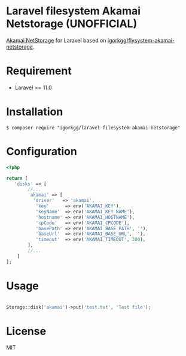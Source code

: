 # Laravel filesystem Akamai Netstorage (UNOFFICIAL)

[Akamai NetStorage](https://www.akamai.com/products/netstorage) for Laravel based on [igorkgg/flysystem-akamai-netstorage](https://github.com/igorkosteski/flysystem-akamai-netstorage).

# Requirement

-   Laravel >= 11.0

# Installation

```shell
$ composer require "igorkgg/laravel-filesystem-akamai-netstorage"
```

# Configuration

```php
<?php

return [
   'disks' => [
        //...
        'akamai' => [
          'driver'   => 'akamai',
           'key'      => env('AKAMAI_KEY'),
           'keyName'  => env('AKAMAI_KEY_NAME'),
           'hostname' => env('AKAMAI_HOSTNAME'),
           'cpCode'   => env('AKAMAI_CPCODE'),
           'basePath' => env('AKAMAI_BASE_PATH', ''),
           'baseUrl'  => env('AKAMAI_BASE_URL', ''),
           'timeout'  => env('AKAMAI_TIMEOUT', 300),
        ],
        //...
    ]
];
```

# Usage

```php

Storage::disk('akamai')->put('test.txt', 'Test file');

```

# License

MIT
